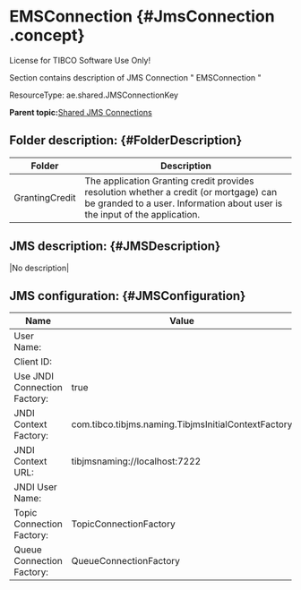 # EMSConnection {#JmsConnection .concept}

License for TIBCO Software Use Only!

Section contains description of JMS Connection " EMSConnection "

ResourceType: ae.shared.JMSConnectionKey

**Parent topic:**[Shared JMS Connections](../../../projects/GrantingCredit/common/sharedjmscon.md)

## Folder description: {#FolderDescription}

|Folder|Description|
|------|-----------|
|GrantingCredit|The application Granting credit provides resolution whether a credit \(or mortgage\) can be granded to a user. Information about user is the input of the application.|

## JMS description: {#JMSDescription}

|No description|

## JMS configuration: {#JMSConfiguration}

|Name|Value|
|----|-----|
|User Name:| |
|Client ID:| |
|Use JNDI Connection Factory:|true|
|JNDI Context Factory:|com.tibco.tibjms.naming.TibjmsInitialContextFactory|
|JNDI Context URL:|tibjmsnaming://localhost:7222|
|JNDI User Name:| |
|Topic Connection Factory:|TopicConnectionFactory|
|Queue Connection Factory:|QueueConnectionFactory|


